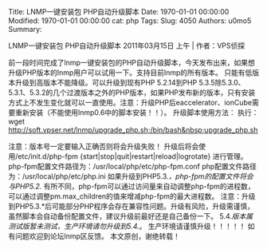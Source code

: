 Title: LNMP一键安装包 PHP自动升级脚本
Date: 1970-01-01 00:00:00
Modified: 1970-01-01 00:00:00
cat: php
Tags: 
Slug: 4050
Authors: u0mo5 
Summary: 

LNMP一键安装包 PHP自动升级脚本
2011年03月15日 上午 | 作者：VPS侦探


前一段时间完成了lnmp一键安装包的PHP自动升级脚本，今天发布出来，如果想升级PHP版本的lnmp用户可以试用一下。支持目前lnmp的所有版本。
只能有低版本升级到高版本不能降级。可以升级到现有PHP 5.2.14到PHP 5.3.5除5.3.0、5.3.1、5.3.2的几个过渡版本之外的PHP版本，如果PHP发布新的版本，只有安装方式上不发生变化就可以一直使用。注意：升级PHP后eaccelerator、ionCube需要重新安装（不能使用lnmp0.6中的脚本安装！！）。
升级脚本使用方法：
执行：wget http://soft.vpser.net/lnmp/upgrade_php.sh;/bin/bash&nbsp;upgrade_php.sh

注意：版本号一定要输入正确否则将会升级失败！
升级后将会使用/etc/init.d/php-fpm {start|stop|quit|restart|reload|logrotate} 进行管理。
php-fpm配置文件路径为：/usr/local/php/etc/php-fpm.conf
php配置文件路径为：/usr/local/php/etc/php.ini
如果升级到PHP5.3.*，php-fpm的配置文件将会与PHP5.2.* 有所不同，php-fpm可以通过访问量来自动调整php-fpm的进程数，可以通过调整pm.max_children的值来增减php-fpm的最大进程数。
注意：升级到PHP5.3.*后可能部分PHP程序会存在兼容性问题。升级有风险，升级需谨慎，虽然脚本会自动备份配置文件，建议升级前最好还是自己备份一下。
5.4.*版本属测试版暂未测试，生产环境请勿升级到5.4.*。
生产环境请谨慎升级！！！！！
如有问题欢迎到论坛lnmp区反馈。
本文原创，谢绝转载！
